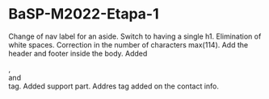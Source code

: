 # BaSP-M2022-Etapa-1

Change of nav label for an aside.
Switch to having a single h1.
Elimination of white spaces.
Correction in the number of characters max(114).
Add the header and footer inside the body.
Added <article>, <div> and <form> tag.
Added support part.
Addres tag added on the contact info.
